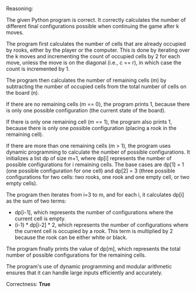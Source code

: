 Reasoning:

The given Python program is correct. It correctly calculates the number of different final configurations possible when continuing the game after k moves.

The program first calculates the number of cells that are already occupied by rooks, either by the player or the computer. This is done by iterating over the k moves and incrementing the count of occupied cells by 2 for each move, unless the move is on the diagonal (i.e., c == r), in which case the count is incremented by 1.

The program then calculates the number of remaining cells (m) by subtracting the number of occupied cells from the total number of cells on the board (n).

If there are no remaining cells (m == 0), the program prints 1, because there is only one possible configuration (the current state of the board).

If there is only one remaining cell (m == 1), the program also prints 1, because there is only one possible configuration (placing a rook in the remaining cell).

If there are more than one remaining cells (m > 1), the program uses dynamic programming to calculate the number of possible configurations. It initializes a list dp of size m+1, where dp[i] represents the number of possible configurations for i remaining cells. The base cases are dp[1] = 1 (one possible configuration for one cell) and dp[2] = 3 (three possible configurations for two cells: two rooks, one rook and one empty cell, or two empty cells).

The program then iterates from i=3 to m, and for each i, it calculates dp[i] as the sum of two terms:

* dp[i-1], which represents the number of configurations where the current cell is empty.
* (i-1) * dp[i-2] * 2, which represents the number of configurations where the current cell is occupied by a rook. This term is multiplied by 2 because the rook can be either white or black.

The program finally prints the value of dp[m], which represents the total number of possible configurations for the remaining cells.

The program's use of dynamic programming and modular arithmetic ensures that it can handle large inputs efficiently and accurately.

Correctness: **True**